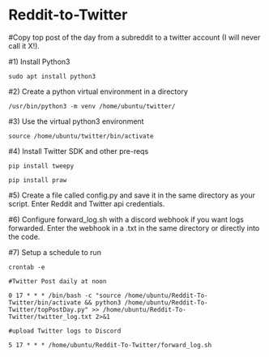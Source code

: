 # Reddit-to-Twitter
 
 
#Copy top post of the day from a subreddit to a twitter account (I will never call it X!). 

#1) Install Python3

	sudo apt install python3

#2) Create a python virtual environment in a directory

	/usr/bin/python3 -m venv /home/ubuntu/twitter/

#3) Use the virtual python3 environment

	source /home/ubuntu/twitter/bin/activate

#4) Install Twitter SDK and other pre-reqs

	pip install tweepy
	
	pip install praw

#5) Create a file called config.py and save it in the same directory as your script. Enter Reddit and Twitter api credentials.

#6) Configure forward_log.sh with a discord webhook if you want logs forwarded. Enter the webhook in a .txt in the same directory or directly into the code.
	
#7) Setup a schedule to run

	crontab -e 
	
	#Twitter Post daily at noon
	
	0 17 * * * /bin/bash -c "source /home/ubuntu/Reddit-To-Twitter/bin/activate && python3 /home/ubuntu/Reddit-To-Twitter/topPostDay.py" >> /home/ubuntu/Reddit-To-Twitter/twitter_log.txt 2>&1 
	
	#upload Twitter logs to Discord
	
	5 17 * * * /home/ubuntu/Reddit-To-Twitter/forward_log.sh
	
	
